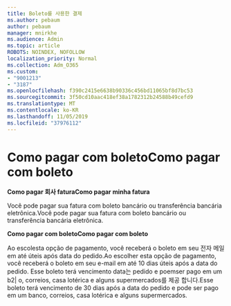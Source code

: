 ```yaml
---
title: Boleto를 사용한 결제
ms.author: pebaum
author: pebaum
manager: mnirkhe
ms.audience: Admin
ms.topic: article
ROBOTS: NOINDEX, NOFOLLOW
localization_priority: Normal
ms.collection: Adm_O365
ms.custom:
- "9001213"
- "3187"
ms.openlocfilehash: f390c2415e6638b90336c456bd11065bf8d7bc53
ms.sourcegitcommit: 3f50cd10aac418ef38a1782312b24588b49cefd9
ms.translationtype: MT
ms.contentlocale: ko-KR
ms.lasthandoff: 11/05/2019
ms.locfileid: "37976112"
---
```

# <a name="como-pagar-com-boleto"></a><span data-ttu-id="b8ce4-102">Como pagar com boleto</span><span class="sxs-lookup"><span data-stu-id="b8ce4-102">Como pagar com boleto</span></span>

<span data-ttu-id="b8ce4-103">**Como pagar 회사 fatura**</span><span class="sxs-lookup"><span data-stu-id="b8ce4-103">**Como pagar minha fatura**</span></span>

<span data-ttu-id="b8ce4-104">Você pode pagar sua fatura com boleto bancário ou transferência bancária eletrônica.</span><span class="sxs-lookup"><span data-stu-id="b8ce4-104">Você pode pagar sua fatura com boleto bancário ou transferência bancária eletrônica.</span></span>

<span data-ttu-id="b8ce4-105">**Como pagar com boleto**</span><span class="sxs-lookup"><span data-stu-id="b8ce4-105">**Como pagar com  boleto**</span></span>

<span data-ttu-id="b8ce4-106">Ao escolesta opção de pagamento, você receberá o boleto em seu 전자 메일 em até úteis após data do pedido.</span><span class="sxs-lookup"><span data-stu-id="b8ce4-106">Ao escolher  esta opção de pagamento, você receberá o boleto em seu e-mail em até 10 dias úteis após a data do pedido.</span></span> <span data-ttu-id="b8ce4-107">Esse boleto terá vencimento data는 pedido e poemser pago em um b2| o, correios, casa lotérica e alguns supermercados를 제공 합니다.</span><span class="sxs-lookup"><span data-stu-id="b8ce4-107">Esse boleto terá vencimento de 30 dias após a data do pedido e pode ser pago em um banco, correios, casa lotérica e alguns supermercados.</span></span> 